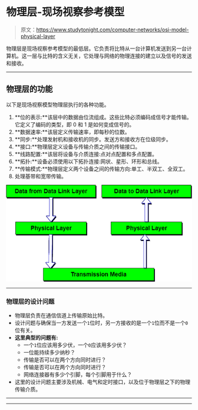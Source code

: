 # 物理层-现场视察参考模型

> 原文：<https://www.studytonight.com/computer-networks/osi-model-physical-layer>

物理层是现场视察参考模型的最低层。它负责将比特从一台计算机发送到另一台计算机。这一层与比特的含义无关，它处理与网络的物理连接的建立以及信号的发送和接收。

* * *

## 物理层的功能

以下是现场视察模型物理层执行的各种功能。

1.  **位的表示:**该层中的数据由位流组成。这些比特必须编码成信号才能传输。它定义了编码的类型，即 0 和 1 是如何变成信号的。
2.  **数据速率:**该层定义传输速率，即每秒的位数。
3.  **同步:**处理发射机和接收机的同步。发送方和接收方在位级同步。
4.  **接口:**物理层定义设备与传输介质之间的传输接口。
5.  **线路配置:**该层将设备与介质连接:点对点配置和多点配置。
6.  **拓扑:**设备必须使用以下拓扑连接:网状、星形、环形和总线。
7.  **传输模式:**物理层定义两个设备之间的传输方向:单工、半双工、全双工。
8.  处理基带和宽带传输。

![Physical Layer in ISO-OSI Model](img/423e97ed893d8763ebcebb654f7e4b01.png)

* * *

### 物理层的设计问题

*   物理层负责在通信信道上传输原始比特。
*   设计问题与确保当一方发送一个`1`位时，另一方接收的是一个`1`位而不是一个`0`位有关。
*   **这里典型的问题有:**
    *   一个`1`位应该用多少伏，一个`0`应该用多少伏？
    *   一位能持续多少纳秒？
    *   传输是否可以在两个方向同时进行？
    *   传输是否可以在两个方向同时进行？
    *   网络连接器有多少个引脚，每个引脚用于什么？
*   这里的设计问题主要涉及机械、电气和定时接口，以及位于物理层之下的物理传输介质。

* * *

* * *